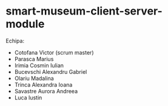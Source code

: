 # smart-museum-client-server-module
Echipa: 
- Cotofana Victor (scrum master)
- Parasca Marius
- Irimia Cosmin Iulian
- Bucevschi Alexandru Gabriel
- Olariu Madalina
- Trinca Alexandra Ioana
- Savastre Aurora Andreea
- Luca Iustin
